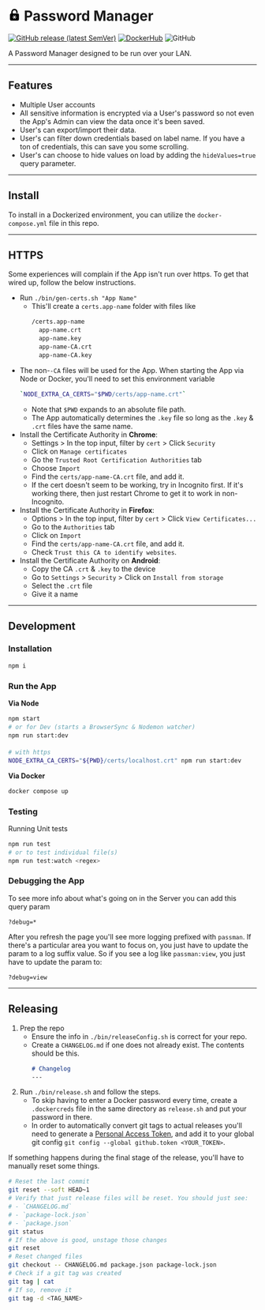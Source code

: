 <h1>
  <img src="./src/client/imgs/icons/android-chrome-192x192.png" height="25" alt="logo"> Password Manager
</h1>

[![GitHub release (latest SemVer)](https://img.shields.io/github/v/release/the0neWhoKnocks/password-manager?sort=semver&style=for-the-badge)](https://github.com/the0neWhoKnocks/password-manager/releases)
[![DockerHub](https://img.shields.io/static/v1?label=Docker&message=Hub&color=blue&style=for-the-badge&logo=docker)](https://hub.docker.com/repository/docker/theonewhoknocks/password-manager)
![GitHub](https://img.shields.io/github/license/the0neWhoKnocks/password-manager?color=%237ea01a&style=for-the-badge)

A Password Manager designed to be run over your LAN.

---

## Features

- Multiple User accounts
- All sensitive information is encrypted via a User's password so not even the
App's Admin can view the data once it's been saved.
- User's can export/import their data.
- User's can filter down credentials based on label name. If you have a ton of
credentials, this can save you some scrolling.
- User's can choose to hide values on load by adding the `hideValues=true`
query parameter. 

---

## Install

To install in a Dockerized environment, you can utilize the `docker-compose.yml`
file in this repo.

---

## HTTPS

Some experiences will complain if the App isn't run over https. To get that
wired up, follow the below instructions.

- Run `./bin/gen-certs.sh "App Name"`
   - This'll create a `certs.app-name` folder with files like
     ```sh
     /certs.app-name
       app-name.crt
       app-name.key
       app-name-CA.crt
       app-name-CA.key
     ```
- The non-`-CA` files will be used for the App. When starting the App via Node
or Docker, you'll need to set this environment variable
   ```sh
   `NODE_EXTRA_CA_CERTS="$PWD/certs/app-name.crt"`
   ```
   - Note that `$PWD` expands to an absolute file path.
   - The App automatically determines the `.key` file so long as the `.key` & `.crt`
   files have the same name.
- Install the Certificate Authority in **Chrome**:
   - Settings > In the top input, filter by `cert` > Click `Security`
   - Click on `Manage certificates`
   - Go the `Trusted Root Certification Authorities` tab
   - Choose `Import`
   - Find the `certs/app-name-CA.crt` file, and add it.
   - If the cert doesn't seem to be working, try in Incognito first. If it's
   working there, then just restart Chrome to get it to work in non-Incognito.
- Install the Certificate Authority in **Firefox**:
   - Options > In the top input, filter by `cert` > Click `View Certificates...`
   - Go to the `Authorities` tab
   - Click on `Import`
   - Find the `certs/app-name-CA.crt` file, and add it.
   - Check `Trust this CA to identify websites`.
- Install the Certificate Authority on **Android**:
   - Copy the CA `.crt` & `.key` to the device
   - Go to `Settings` > `Security` > Click on `Install from storage`
   - Select the `.crt` file
   - Give it a name

---

## Development

### Installation

```sh
npm i
```

### Run the App

**Via Node**
```sh
npm start
# or for Dev (starts a BrowserSync & Nodemon watcher)
npm run start:dev

# with https
NODE_EXTRA_CA_CERTS="${PWD}/certs/localhost.crt" npm run start:dev
```

**Via Docker**
```sh
docker compose up
```

### Testing

Running Unit tests
```sh
npm run test
# or to test individual file(s)
npm run test:watch <regex>
```

### Debugging the App

To see more info about what's going on in the Server you can add this query param
```
?debug=*
```
After you refresh the page you'll see more logging prefixed with `passman`. If
there's a particular area you want to focus on, you just have to update the
param to a log suffix value. So if you see a log like `passman:view`, you just
have to update the param to:
```
?debug=view
```

---

## Releasing

1. Prep the repo
   - Ensure the info in `./bin/releaseConfig.sh` is correct for your repo.
   - Create a `CHANGELOG.md` if one does not already exist. The contents should
   be this.
      ```md
      # Changelog
      ---

      ```
1. Run `./bin/release.sh` and follow the steps.
   - To skip having to enter a Docker password every time, create a
   `.dockercreds` file in the same directory as `release.sh` and put your
   password in there.
   - In order to automatically convert git tags to actual releases you'll need
   to generate a [Personal Access Token](https://github.com/settings/tokens),
   and add it to your global git config `git config --global github.token <YOUR_TOKEN>`.

If something happens during the final stage of the release, you'll have to
manually reset some things.
```sh
# Reset the last commit
git reset --soft HEAD~1
# Verify that just release files will be reset. You should just see:
# - `CHANGELOG.md`
# - `package-lock.json`
# - `package.json`
git status
# If the above is good, unstage those changes
git reset
# Reset changed files
git checkout -- CHANGELOG.md package.json package-lock.json
# Check if a git tag was created
git tag | cat
# If so, remove it
git tag -d <TAG_NAME>
```
